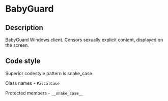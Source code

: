 # BabyGuard

## Description

BabyGuard Windows client. Censors sexually explicit content, displayed on the screen.

## Code style

Superior codestyle pattern is snake_case

Class names - `PascalCase`

Protected members - `__snake_case__`